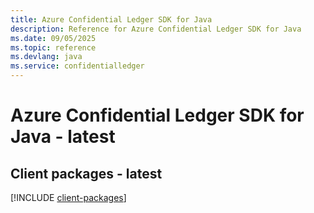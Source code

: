 ```yaml
---
title: Azure Confidential Ledger SDK for Java
description: Reference for Azure Confidential Ledger SDK for Java
ms.date: 09/05/2025
ms.topic: reference
ms.devlang: java
ms.service: confidentialledger
---
```

# Azure Confidential Ledger SDK for Java - latest

## Client packages - latest
[!INCLUDE [client-packages](confidential-ledger-client-index.md)]